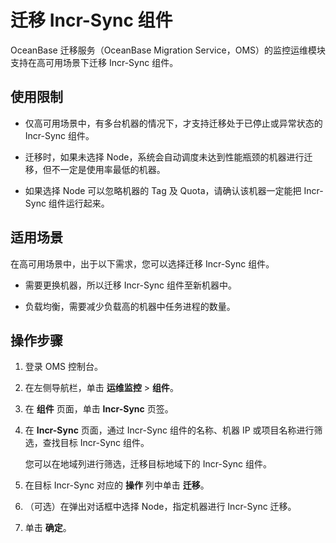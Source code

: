 # 迁移 Incr-Sync 组件

OceanBase 迁移服务（OceanBase Migration Service，OMS）的监控运维模块支持在高可用场景下迁移 Incr-Sync 组件。

## 使用限制

* 仅高可用场景中，有多台机器的情况下，才支持迁移处于已停止或异常状态的 Incr-Sync 组件。

* 迁移时，如果未选择 Node，系统会自动调度未达到性能瓶颈的机器进行迁移，但不一定是使用率最低的机器。

* 如果选择 Node 可以忽略机器的 Tag 及 Quota，请确认该机器一定能把 Incr-Sync 组件运行起来。

## 适用场景

在高可用场景中，出于以下需求，您可以选择迁移 Incr-Sync 组件。

* 需要更换机器，所以迁移 Incr-Sync 组件至新机器中。

* 负载均衡，需要减少负载高的机器中任务进程的数量。

## 操作步骤

1. 登录 OMS 控制台。

2. 在左侧导航栏，单击 **运维监控** \> **组件**。

3. 在 **组件** 页面，单击 **Incr-Sync** 页签。

4. 在 **Incr-Sync** 页面，通过 Incr-Sync 组件的名称、机器 IP 或项目名称进行筛选，查找目标 Incr-Sync 组件。

   您可以在地域列进行筛选，迁移目标地域下的 Incr-Sync 组件。

5. 在目标 Incr-Sync 对应的 **操作** 列中单击 **迁移**。

6. （可选）在弹出对话框中选择 Node，指定机器进行 Incr-Sync 迁移。

7. 单击 **确定**。
